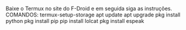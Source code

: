 Baixe o Termux no site do F-Droid
e em seguida siga as instruções.
COMANDOS:
termux-setup-storage
apt update 
apt upgrade 
pkg install python
pkg install pip
pip install lolcat
pkg install espeak
